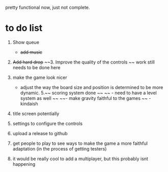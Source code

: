 pretty functional now, just not complete. 


# to do list  
1. Show queue
    - ~~add music~~ 
2. ~~Add hard drop~~ 
~~3. Improve the quality of the controls  ~~ work still needs to be done here 
4. make the game look nicer 
    * adjust the way the board size and position is determined to be more dynamic. 
5.~~ scoring system done ~~
   ~~ - need to have a level system as well  ~~
    ~~- make gravity faithful to the games ~~ - kindaish 

6. title screen potentially  
7. settings to configure the controls  
8. upload a release to github 
9. get people to play to see ways to make the game a more faithful adaptation (in the process of getting testers)
10. it would be really cool to add a multiplayer, but this probably isnt happening
